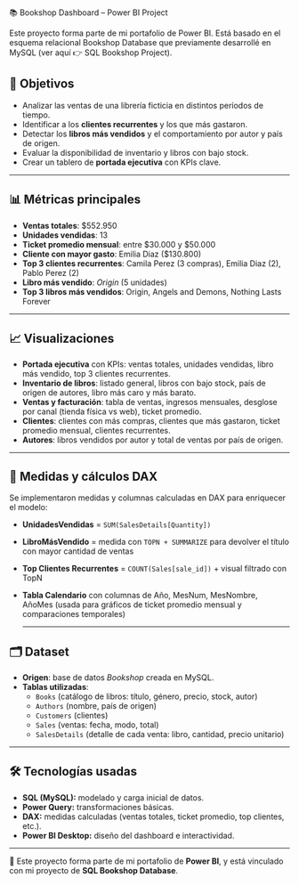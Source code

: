 📚 Bookshop Dashboard – Power BI Project

Este proyecto forma parte de mi portafolio de Power BI.
Está basado en el esquema relacional Bookshop Database que previamente desarrollé en MySQL (ver aquí 👉 SQL Bookshop Project).

## 🎯 Objetivos
- Analizar las ventas de una librería ficticia en distintos períodos de tiempo.
- Identificar a los **clientes recurrentes** y los que más gastaron.
- Detectar los **libros más vendidos** y el comportamiento por autor y país de origen.
- Evaluar la disponibilidad de inventario y libros con bajo stock.
- Crear un tablero de **portada ejecutiva** con KPIs clave.

---

## 📊 Métricas principales
- **Ventas totales**: $552.950  
- **Unidades vendidas**: 13  
- **Ticket promedio mensual**: entre $30.000 y $50.000  
- **Cliente con mayor gasto**: Emilia Diaz ($130.800)  
- **Top 3 clientes recurrentes**: Camila Perez (3 compras), Emilia Diaz (2), Pablo Perez (2)  
- **Libro más vendido**: *Origin* (5 unidades)  
- **Top 3 libros más vendidos**: Origin, Angels and Demons, Nothing Lasts Forever  

---

## 📈 Visualizaciones
- **Portada ejecutiva** con KPIs: ventas totales, unidades vendidas, libro más vendido, top 3 clientes recurrentes.  
- **Inventario de libros**: listado general, libros con bajo stock, país de origen de autores, libro más caro y más barato.  
- **Ventas y facturación**: tabla de ventas, ingresos mensuales, desglose por canal (tienda física vs web), ticket promedio.  
- **Clientes**: clientes con más compras, clientes que más gastaron, ticket promedio mensual, clientes recurrentes.  
- **Autores**: libros vendidos por autor y total de ventas por país de origen.  

---

## 📐 Medidas y cálculos DAX

Se implementaron medidas y columnas calculadas en DAX para enriquecer el modelo:

- **UnidadesVendidas** = `SUM(SalesDetails[Quantity])`  
- **LibroMásVendido** = medida con `TOPN + SUMMARIZE` para devolver el título con mayor cantidad de ventas  
- **Top Clientes Recurrentes** = `COUNT(Sales[sale_id])` + visual filtrado con TopN  
- **Tabla Calendario** con columnas de Año, MesNum, MesNombre, AñoMes (usada para gráficos de ticket promedio mensual y comparaciones temporales)

  ---

## 🗂️ Dataset
- **Origen**: base de datos *Bookshop* creada en MySQL.  
- **Tablas utilizadas**:  
  - `Books` (catálogo de libros: título, género, precio, stock, autor)  
  - `Authors` (nombre, país de origen)  
  - `Customers` (clientes)  
  - `Sales` (ventas: fecha, modo, total)  
  - `SalesDetails` (detalle de cada venta: libro, cantidad, precio unitario)  

---

## 🛠️ Tecnologías usadas
- **SQL (MySQL):** modelado y carga inicial de datos.  
- **Power Query:** transformaciones básicas.  
- **DAX:** medidas calculadas (ventas totales, ticket promedio, top clientes, etc.).  
- **Power BI Desktop:** diseño del dashboard e interactividad.  

---

📌 Este proyecto forma parte de mi portafolio de **Power BI**, y está vinculado con mi proyecto de **SQL Bookshop Database**.
